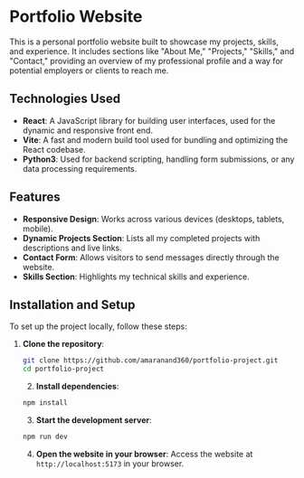 # Portfolio Website

This is a personal portfolio website built to showcase my projects, skills, and experience. It includes sections like "About Me," "Projects," "Skills," and "Contact," providing an overview of my professional profile and a way for potential employers or clients to reach me.

## Technologies Used

- **React**: A JavaScript library for building user interfaces, used for the dynamic and responsive front end.
- **Vite**: A fast and modern build tool used for bundling and optimizing the React codebase.
- **Python3**: Used for backend scripting, handling form submissions, or any data processing requirements.

## Features

- **Responsive Design**: Works across various devices (desktops, tablets, mobile).
- **Dynamic Projects Section**: Lists all my completed projects with descriptions and live links.
- **Contact Form**: Allows visitors to send messages directly through the website.
- **Skills Section**: Highlights my technical skills and experience.

## Installation and Setup

To set up the project locally, follow these steps:

1. **Clone the repository**:
   ```bash
   git clone https://github.com/amaranand360/portfolio-project.git
   cd portfolio-project
    ```
    2. **Install dependencies**:
    ```bash
    npm install
    ```
    3. **Start the development server**:
    ```bash
    npm run dev
    ```
    4. **Open the website in your browser**:
    Access the website at `http://localhost:5173` in your browser.


